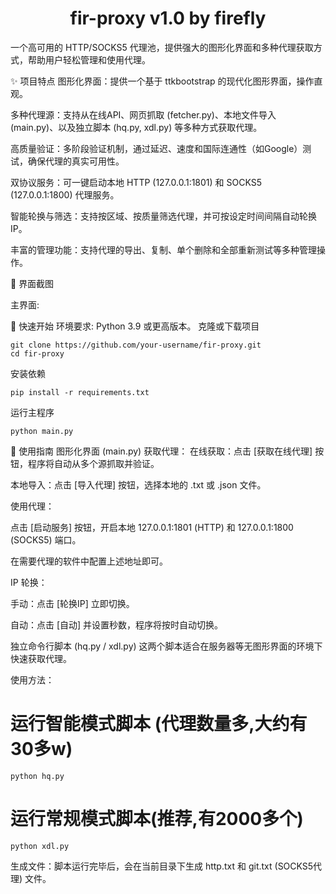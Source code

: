 <h1 align="center">fir-proxy v1.0 by firefly</h1>

一个高可用的 HTTP/SOCKS5 代理池，提供强大的图形化界面和多种代理获取方式，帮助用户轻松管理和使用代理。

✨ 项目特点
图形化界面：提供一个基于 ttkbootstrap 的现代化图形界面，操作直观。

多种代理源：支持从在线API、网页抓取 (fetcher.py)、本地文件导入 (main.py)、以及独立脚本 (hq.py, xdl.py) 等多种方式获取代理。

高质量验证：多阶段验证机制，通过延迟、速度和国际连通性（如Google）测试，确保代理的真实可用性。

双协议服务：可一键启动本地 HTTP (127.0.0.1:1801) 和 SOCKS5 (127.0.0.1:1800) 代理服务。

智能轮换与筛选：支持按区域、按质量筛选代理，并可按设定时间间隔自动轮换IP。

丰富的管理功能：支持代理的导出、复制、单个删除和全部重新测试等多种管理操作。

📸 界面截图


主界面:

🚀 快速开始
环境要求: Python 3.9 或更高版本。
克隆或下载项目
 ```
git clone https://github.com/your-username/fir-proxy.git  
cd fir-proxy
 ```
安装依赖
 ```
pip install -r requirements.txt
 ```
运行主程序
 ```
python main.py
 ```
📖 使用指南
图形化界面 (main.py)
获取代理：
在线获取：点击 [获取在线代理] 按钮，程序将自动从多个源抓取并验证。

本地导入：点击 [导入代理] 按钮，选择本地的 .txt 或 .json 文件。

使用代理：

点击 [启动服务] 按钮，开启本地 127.0.0.1:1801 (HTTP) 和 127.0.0.1:1800 (SOCKS5) 端口。

在需要代理的软件中配置上述地址即可。

IP 轮换：

手动：点击 [轮换IP] 立即切换。

自动：点击 [自动] 并设置秒数，程序将按时自动切换。

独立命令行脚本 (hq.py / xdl.py)
这两个脚本适合在服务器等无图形界面的环境下快速获取代理。

使用方法：

# 运行智能模式脚本 (代理数量多,大约有30多w)
 ```
python hq.py
 ```

# 运行常规模式脚本(推荐,有2000多个)
 ```
python xdl.py
 ```
生成文件：脚本运行完毕后，会在当前目录下生成 http.txt 和 git.txt (SOCKS5代理) 文件。
